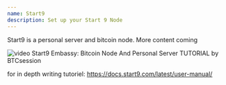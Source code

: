 ```yaml
---
name: Start9
description: Set up your Start 9 Node
---
```


Start9 is a personal server and bitcoin node.
More content coming

![video](https://www.youtube.com/watch?v=DKBJ3_3ZomU)
Start9 Embassy: Bitcoin Node And Personal Server TUTORIAL by BTCsession

for in depth writing tutoriel: https://docs.start9.com/latest/user-manual/
